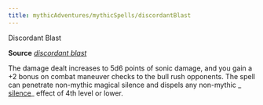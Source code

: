 ```yaml
---
title: mythicAdventures/mythicSpells/discordantBlast
---
```

Discordant Blast

**Source** [_discordant blast_](advanced/spells/discordantBlast.md#_discordant-blast)

The damage dealt increases to 5d6 points of sonic damage, and you gain a +2 bonus on combat maneuver checks to the bull rush opponents. The spell can penetrate non-mythic magical silence and dispels any non-mythic _ [silence](spells/silence.md#_silence)_ effect of 4th level or lower.


